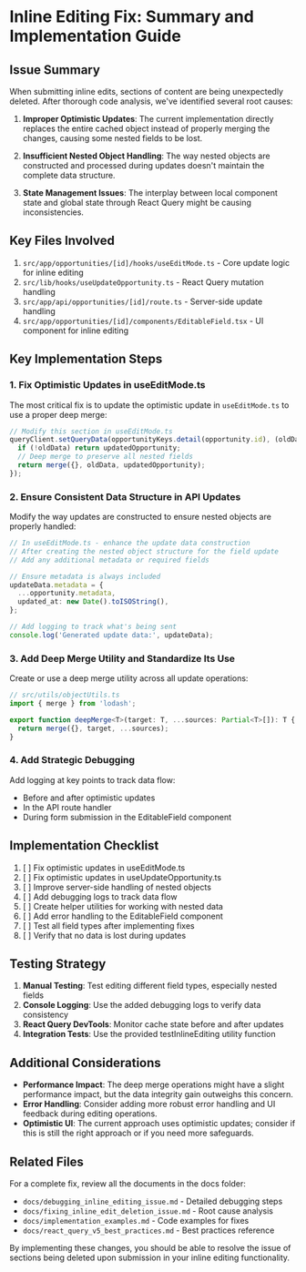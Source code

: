 # Inline Editing Fix: Summary and Implementation Guide

## Issue Summary

When submitting inline edits, sections of content are being unexpectedly deleted. After thorough code analysis, we've identified several root causes:

1. **Improper Optimistic Updates**: The current implementation directly replaces the entire cached object instead of properly merging the changes, causing some nested fields to be lost.

2. **Insufficient Nested Object Handling**: The way nested objects are constructed and processed during updates doesn't maintain the complete data structure.

3. **State Management Issues**: The interplay between local component state and global state through React Query might be causing inconsistencies.

## Key Files Involved

1. `src/app/opportunities/[id]/hooks/useEditMode.ts` - Core update logic for inline editing
2. `src/lib/hooks/useUpdateOpportunity.ts` - React Query mutation handling
3. `src/app/api/opportunities/[id]/route.ts` - Server-side update handling
4. `src/app/opportunities/[id]/components/EditableField.tsx` - UI component for inline editing

## Key Implementation Steps

### 1. Fix Optimistic Updates in useEditMode.ts

The most critical fix is to update the optimistic update in `useEditMode.ts` to use a proper deep merge:

```typescript
// Modify this section in useEditMode.ts
queryClient.setQueryData(opportunityKeys.detail(opportunity.id), (oldData) => {
  if (!oldData) return updatedOpportunity;
  // Deep merge to preserve all nested fields
  return merge({}, oldData, updatedOpportunity);
});
```

### 2. Ensure Consistent Data Structure in API Updates

Modify the way updates are constructed to ensure nested objects are properly handled:

```typescript
// In useEditMode.ts - enhance the update data construction
// After creating the nested object structure for the field update
// Add any additional metadata or required fields

// Ensure metadata is always included
updateData.metadata = {
  ...opportunity.metadata,
  updated_at: new Date().toISOString(),
};

// Add logging to track what's being sent
console.log('Generated update data:', updateData);
```

### 3. Add Deep Merge Utility and Standardize Its Use

Create or use a deep merge utility across all update operations:

```typescript
// src/utils/objectUtils.ts
import { merge } from 'lodash';

export function deepMerge<T>(target: T, ...sources: Partial<T>[]): T {
  return merge({}, target, ...sources);
}
```

### 4. Add Strategic Debugging

Add logging at key points to track data flow:

- Before and after optimistic updates
- In the API route handler
- During form submission in the EditableField component

## Implementation Checklist

1. [ ] Fix optimistic updates in useEditMode.ts
2. [ ] Fix optimistic updates in useUpdateOpportunity.ts
3. [ ] Improve server-side handling of nested objects
4. [ ] Add debugging logs to track data flow
5. [ ] Create helper utilities for working with nested data
6. [ ] Add error handling to the EditableField component
7. [ ] Test all field types after implementing fixes
8. [ ] Verify that no data is lost during updates

## Testing Strategy

1. **Manual Testing**: Test editing different field types, especially nested fields
2. **Console Logging**: Use the added debugging logs to verify data consistency
3. **React Query DevTools**: Monitor cache state before and after updates
4. **Integration Tests**: Use the provided testInlineEditing utility function

## Additional Considerations

- **Performance Impact**: The deep merge operations might have a slight performance impact, but the data integrity gain outweighs this concern.
- **Error Handling**: Consider adding more robust error handling and UI feedback during editing operations.
- **Optimistic UI**: The current approach uses optimistic updates; consider if this is still the right approach or if you need more safeguards.

## Related Files

For a complete fix, review all the documents in the docs folder:

- `docs/debugging_inline_editing_issue.md` - Detailed debugging steps
- `docs/fixing_inline_edit_deletion_issue.md` - Root cause analysis
- `docs/implementation_examples.md` - Code examples for fixes
- `docs/react_query_v5_best_practices.md` - Best practices reference

By implementing these changes, you should be able to resolve the issue of sections being deleted upon submission in your inline editing functionality.
